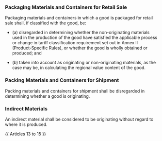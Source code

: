 ### Packaging Materials and Containers for Retail Sale 

Packaging materials and containers in which a good is packaged for retail sale shall, if classified with the good, be: 

- (a) disregarded in determining whether the non-originating materials used in the production of the good have satisfied the applicable process or change in tariff classification requirement set out in Annex II (Product-Specific Rules), or whether the good is wholly obtained or produced; and

- (b) taken into account as originating or non-originating materials, as the case may be, in calculating the regional value content of the good.

### Packing Materials and Containers for Shipment 

Packing materials and containers for shipment shall be disregarded in determining whether a good is originating.

### Indirect Materials

An indirect material shall be considered to be originating without regard to where it is produced.

{{ Articles 13 to 15 }}
